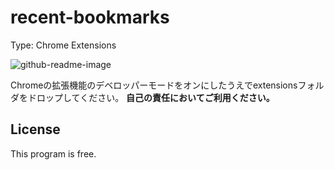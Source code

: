 # recent-bookmarks

Type: Chrome Extensions

![github-readme-image](https://github.com/user-attachments/assets/90609a76-cdeb-487c-89c8-3bbd8b8fc42f)

Chromeの拡張機能のデベロッパーモードをオンにしたうえでextensionsフォルダをドロップしてください。
**自己の責任においてご利用ください。**

## License

This program is free.
